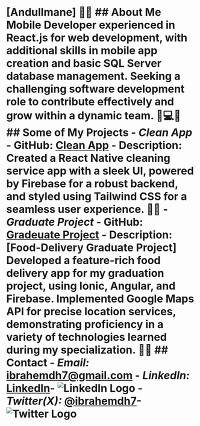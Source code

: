 # [Andullmane] 👨‍💻  ## About Me Mobile Developer experienced in React.js for web development, with additional skills in mobile app creation and basic SQL Server database management. Seeking a challenging software development role to contribute effectively and grow within a dynamic team. 📱💻🚀 ## Some of My Projects  - *Clean App*   - GitHub: [Clean App](https://github.com/Ibrahemdh7/CleanApp)   - Description: Created a React Native cleaning service app with a sleek UI, powered by Firebase for a robust backend, and styled using Tailwind CSS for a seamless user experience. 🧹✨  - *Graduate Project*   - GitHub: [Gradeuate Project](https://github.com/Ibrahemdh7/Gradeuate-Projectt)   - Description: [Food-Delivery Graduate Project] Developed a feature-rich food delivery app for my graduation project, using Ionic, Angular, and Firebase. Implemented Google Maps API for precise location services, demonstrating proficiency in a variety of technologies learned during my specialization. 🍔🚀    ## Contact - *Email:* [ibrahemdh7@gmail.com](mailto:ibrahemdh7@gmail.com)  - *LinkedIn:* [LinkedIn](https://www.linkedin.com/in/ibrahemdh7/)- ![LinkedIn Logo](https://img.icons8.com/color/48/000000/linkedin.png) - *Twitter(X):* [@ibrahemdh7](https://twitter.com/ibrahemdh7)- ![Twitter Logo](https://img.icons8.com/color/48/000000/twitter.png)
